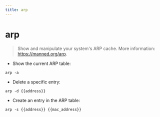 ```yaml
---
title: arp
---
```

# arp

> Show and manipulate your system's ARP cache.
> More information: <https://manned.org/arp>.

- Show the current ARP table:

`arp -a`

- Delete a specific entry:

`arp -d {{address}}`

- Create an entry in the ARP table:

`arp -s {{address}} {{mac_address}}`
